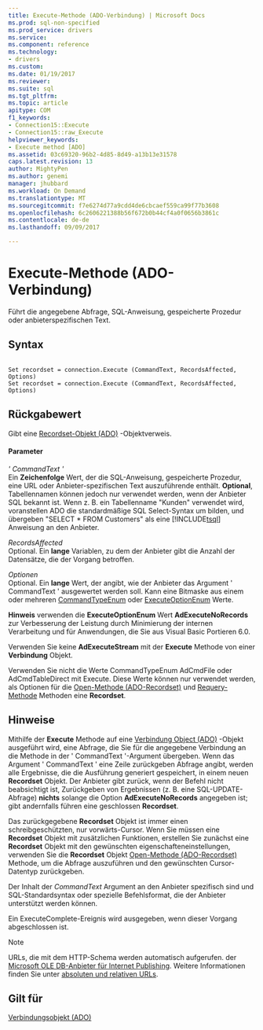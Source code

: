 ```yaml
---
title: Execute-Methode (ADO-Verbindung) | Microsoft Docs
ms.prod: sql-non-specified
ms.prod_service: drivers
ms.service: 
ms.component: reference
ms.technology:
- drivers
ms.custom: 
ms.date: 01/19/2017
ms.reviewer: 
ms.suite: sql
ms.tgt_pltfrm: 
ms.topic: article
apitype: COM
f1_keywords:
- Connection15::Execute
- Connection15::raw_Execute
helpviewer_keywords:
- Execute method [ADO]
ms.assetid: 03c69320-96b2-4d85-8d49-a13b13e31578
caps.latest.revision: 13
author: MightyPen
ms.author: genemi
manager: jhubbard
ms.workload: On Demand
ms.translationtype: MT
ms.sourcegitcommit: f7e6274d77a9cdd4de6cbcaef559ca99f77b3608
ms.openlocfilehash: 6c2606221388b56f672b0b44cf4a0f0656b3861c
ms.contentlocale: de-de
ms.lasthandoff: 09/09/2017

---
```

# <a name="execute-method-ado-connection"></a>Execute-Methode (ADO-Verbindung)
Führt die angegebene Abfrage, SQL-Anweisung, gespeicherte Prozedur oder anbieterspezifischen Text.  
  
## <a name="syntax"></a>Syntax  
  
```  
  
Set recordset = connection.Execute (CommandText, RecordsAffected, Options)  
Set recordset = connection.Execute (CommandText, RecordsAffected, Options)  
```  
  
## <a name="return-value"></a>Rückgabewert  
 Gibt eine [Recordset-Objekt (ADO)](../../../ado/reference/ado-api/recordset-object-ado.md) -Objektverweis.  
  
#### <a name="parameters"></a>Parameter  
 *' CommandText '*  
 Ein **Zeichenfolge** Wert, der die SQL-Anweisung, gespeicherte Prozedur, eine URL oder Anbieter-spezifischen Text auszuführende enthält. **Optional**, Tabellennamen können jedoch nur verwendet werden, wenn der Anbieter SQL bekannt ist. Wenn z. B. ein Tabellenname "Kunden" verwendet wird, voranstellen ADO die standardmäßige SQL Select-Syntax um bilden, und übergeben "SELECT * FROM Customers" als eine [!INCLUDE[tsql](../../../includes/tsql_md.md)] Anweisung an den Anbieter.  
  
 *RecordsAffected*  
 Optional. Ein **lange** Variablen, zu dem der Anbieter gibt die Anzahl der Datensätze, die der Vorgang betroffen.  
  
 *Optionen*  
 Optional. Ein **lange** Wert, der angibt, wie der Anbieter das Argument ' CommandText ' ausgewertet werden soll. Kann eine Bitmaske aus einem oder mehreren [CommandTypeEnum](../../../ado/reference/ado-api/commandtypeenum.md) oder [ExecuteOptionEnum](../../../ado/reference/ado-api/executeoptionenum.md) Werte.  
  
 **Hinweis** verwenden die **ExecuteOptionEnum** Wert **AdExecuteNoRecords** zur Verbesserung der Leistung durch Minimierung der internen Verarbeitung und für Anwendungen, die Sie aus Visual Basic Portieren 6.0.  
  
 Verwenden Sie keine **AdExecuteStream** mit der **Execute** Methode von einer **Verbindung** Objekt.  
  
 Verwenden Sie nicht die Werte CommandTypeEnum AdCmdFile oder AdCmdTableDirect mit Execute. Diese Werte können nur verwendet werden, als Optionen für die [Open-Methode (ADO-Recordset)](../../../ado/reference/ado-api/open-method-ado-recordset.md) und [Requery-Methode](../../../ado/reference/ado-api/requery-method.md) Methoden eine **Recordset**.  
  
## <a name="remarks"></a>Hinweise  
 Mithilfe der **Execute** Methode auf eine [Verbindung Object (ADO)](../../../ado/reference/ado-api/connection-object-ado.md) -Objekt ausgeführt wird, eine Abfrage, die Sie für die angegebene Verbindung an die Methode in der ' CommandText '-Argument übergeben. Wenn das Argument ' CommandText ' eine Zeile zurückgeben Abfrage angibt, werden alle Ergebnisse, die die Ausführung generiert gespeichert, in einem neuen **Recordset** Objekt. Der Anbieter gibt zurück, wenn der Befehl nicht beabsichtigt ist, Zurückgeben von Ergebnissen (z. B. eine SQL-UPDATE-Abfrage) **nichts** solange die Option **AdExecuteNoRecords** angegeben ist; gibt andernfalls führen eine geschlossen **Recordset**.  
  
 Das zurückgegebene **Recordset** Objekt ist immer einen schreibgeschützten, nur vorwärts-Cursor. Wenn Sie müssen eine **Recordset** Objekt mit zusätzlichen Funktionen, erstellen Sie zunächst eine **Recordset** Objekt mit den gewünschten eigenschafteneinstellungen, verwenden Sie die **Recordset** Objekt [ Open-Methode (ADO-Recordset)](../../../ado/reference/ado-api/open-method-ado-recordset.md) Methode, um die Abfrage auszuführen und den gewünschten Cursor-Datentyp zurückgeben.  
  
 Der Inhalt der *CommandText* Argument an den Anbieter spezifisch sind und SQL-Standardsyntax oder spezielle Befehlsformat, die der Anbieter unterstützt werden können.  
  
 Ein ExecuteComplete-Ereignis wird ausgegeben, wenn dieser Vorgang abgeschlossen ist.  
  
> [!NOTE]
>  URLs, die mit dem HTTP-Schema werden automatisch aufgerufen. der [Microsoft OLE DB-Anbieter für Internet Publishing](../../../ado/guide/appendixes/microsoft-ole-db-provider-for-internet-publishing.md). Weitere Informationen finden Sie unter [absoluten und relativen URLs](../../../ado/guide/data/absolute-and-relative-urls.md).  
  
## <a name="applies-to"></a>Gilt für  
 [Verbindungsobjekt (ADO)](../../../ado/reference/ado-api/connection-object-ado.md)

